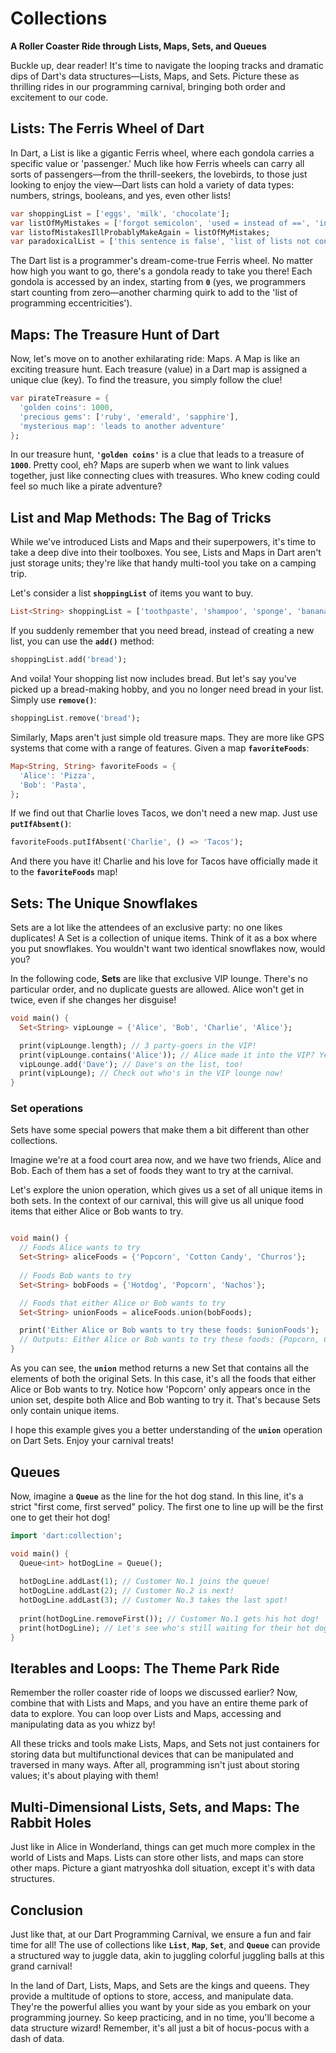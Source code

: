 # Collections

****A Roller Coaster Ride through Lists, Maps, Sets, and Queues****

Buckle up, dear reader! It's time to navigate the looping tracks and dramatic dips of Dart's data structures—Lists, Maps, and Sets. Picture these as thrilling rides in our programming carnival, bringing both order and excitement to our code.

## **Lists: The Ferris Wheel of Dart**

In Dart, a List is like a gigantic Ferris wheel, where each gondola carries a specific value or 'passenger.' Much like how Ferris wheels can carry all sorts of passengers—from the thrill-seekers, the lovebirds, to those just looking to enjoy the view—Dart lists can hold a variety of data types: numbers, strings, booleans, and yes, even other lists!

```dart
var shoppingList = ['eggs', 'milk', 'chocolate'];
var listOfMyMistakes = ['forgot semicolon', 'used = instead of ==', 'infinite loop'];
var listofMistakesIllProbablyMakeAgain = listOfMyMistakes;
var paradoxicalList = ['this sentence is false', 'list of lists not containing themselves'];
```

The Dart list is a programmer's dream-come-true Ferris wheel. No matter how high you want to go, there's a gondola ready to take you there! Each gondola is accessed by an index, starting from **`0`** (yes, we programmers start counting from zero—another charming quirk to add to the 'list of programming eccentricities').

## **Maps: The Treasure Hunt of Dart**

Now, let's move on to another exhilarating ride: Maps. A Map is like an exciting treasure hunt. Each treasure (value) in a Dart map is assigned a unique clue (key). To find the treasure, you simply follow the clue!

```dart
var pirateTreasure = {
  'golden coins': 1000,
  'precious gems': ['ruby', 'emerald', 'sapphire'],
  'mysterious map': 'leads to another adventure'
};
```

In our treasure hunt, **`'golden coins'`** is a clue that leads to a treasure of **`1000`**. Pretty cool, eh? Maps are superb when we want to link values together, just like connecting clues with treasures. Who knew coding could feel so much like a pirate adventure?

## **List and Map Methods: The Bag of Tricks**

While we've introduced Lists and Maps and their superpowers, it's time to take a deep dive into their toolboxes. You see, Lists and Maps in Dart aren't just storage units; they're like that handy multi-tool you take on a camping trip.

Let's consider a list **`shoppingList`** of items you want to buy.

```dart
List<String> shoppingList = ['toothpaste', 'shampoo', 'sponge', 'bananas'];
```

If you suddenly remember that you need bread, instead of creating a new list, you can use the **`add()`** method:

```dart
shoppingList.add('bread');
```

And voila! Your shopping list now includes bread. But let's say you've picked up a bread-making hobby, and you no longer need bread in your list. Simply use **`remove()`**:

```dart
shoppingList.remove('bread');
```

Similarly, Maps aren't just simple old treasure maps. They are more like GPS systems that come with a range of features. Given a map **`favoriteFoods`**:

```dart
Map<String, String> favoriteFoods = {
  'Alice': 'Pizza',
  'Bob': 'Pasta',
};
```

If we find out that Charlie loves Tacos, we don't need a new map. Just use **`putIfAbsent()`**:

```dart
favoriteFoods.putIfAbsent('Charlie', () => 'Tacos');
```

And there you have it! Charlie and his love for Tacos have officially made it to the **`favoriteFoods`** map!

## **Sets: The Unique Snowflakes**

Sets are a lot like the attendees of an exclusive party: no one likes duplicates! A Set is a collection of unique items. Think of it as a box where you put snowflakes. You wouldn't want two identical snowflakes now, would you?

In the following code, **Sets** are like that exclusive VIP lounge. There's no particular order, and no duplicate guests are allowed. Alice won't get in twice, even if she changes her disguise!

```dart
void main() {
  Set<String> vipLounge = {'Alice', 'Bob', 'Charlie', 'Alice'};

  print(vipLounge.length); // 3 party-goers in the VIP!
  print(vipLounge.contains('Alice')); // Alice made it into the VIP? Yes, she did!
  vipLounge.add('Dave'); // Dave's on the list, too!
  print(vipLounge); // Check out who's in the VIP lounge now!
}
```

### Set operations

Sets have some special powers that make them a bit different than other collections.

Imagine we're at a food court area now, and we have two friends, Alice and Bob. Each of them has a set of foods they want to try at the carnival.

Let's explore the union operation, which gives us a set of all unique items in both sets. In the context of our carnival, this will give us all unique food items that either Alice or Bob wants to try.

```dart

void main() {
  // Foods Alice wants to try
  Set<String> aliceFoods = {'Popcorn', 'Cotton Candy', 'Churros'};
  
  // Foods Bob wants to try
  Set<String> bobFoods = {'Hotdog', 'Popcorn', 'Nachos'};

  // Foods that either Alice or Bob wants to try
  Set<String> unionFoods = aliceFoods.union(bobFoods);

  print('Either Alice or Bob wants to try these foods: $unionFoods');
  // Outputs: Either Alice or Bob wants to try these foods: {Popcorn, Cotton Candy, Churros, Hotdog, Nachos}
}
```

As you can see, the **`union`** method returns a new Set that contains all the elements of both the original Sets. In this case, it's all the foods that either Alice or Bob wants to try. Notice how 'Popcorn' only appears once in the union set, despite both Alice and Bob wanting to try it. That's because Sets only contain unique items.

I hope this example gives you a better understanding of the **`union`** operation on Dart Sets. Enjoy your carnival treats!

## Queues

Now, imagine a **`Queue`** as the line for the hot dog stand. In this line, it's a strict "first come, first served" policy. The first one to line up will be the first one to get their hot dog!

```dart
import 'dart:collection';

void main() {
  Queue<int> hotDogLine = Queue();
  
  hotDogLine.addLast(1); // Customer No.1 joins the queue!
  hotDogLine.addLast(2); // Customer No.2 is next!
  hotDogLine.addLast(3); // Customer No.3 takes the last spot!
  
  print(hotDogLine.removeFirst()); // Customer No.1 gets his hot dog!
  print(hotDogLine); // Let's see who's still waiting for their hot dog!
}
```

## **Iterables and Loops: The Theme Park Ride**

Remember the roller coaster ride of loops we discussed earlier? Now, combine that with Lists and Maps, and you have an entire theme park of data to explore. You can loop over Lists and Maps, accessing and manipulating data as you whizz by!

All these tricks and tools make Lists, Maps, and Sets not just containers for storing data but multifunctional devices that can be manipulated and traversed in many ways. After all, programming isn't just about storing values; it's about playing with them!

## **Multi-Dimensional Lists, Sets, and Maps: The Rabbit Holes**

Just like in Alice in Wonderland, things can get much more complex in the world of Lists and Maps. Lists can store other lists, and maps can store other maps. Picture a giant matryoshka doll situation, except it's with data structures.

## **Conclusion**

Just like that, at our Dart Programming Carnival, we ensure a fun and fair time for all! The use of collections like **`List`**, **`Map`**, **`Set`**, and **`Queue`** can provide a structured way to juggle data, akin to juggling colorful juggling balls at this grand carnival!

In the land of Dart, Lists, Maps, and Sets are the kings and queens. They provide a multitude of options to store, access, and manipulate data. They're the powerful allies you want by your side as you embark on your programming journey. So keep practicing, and in no time, you'll become a data structure wizard! Remember, it's all just a bit of hocus-pocus with a dash of data.
